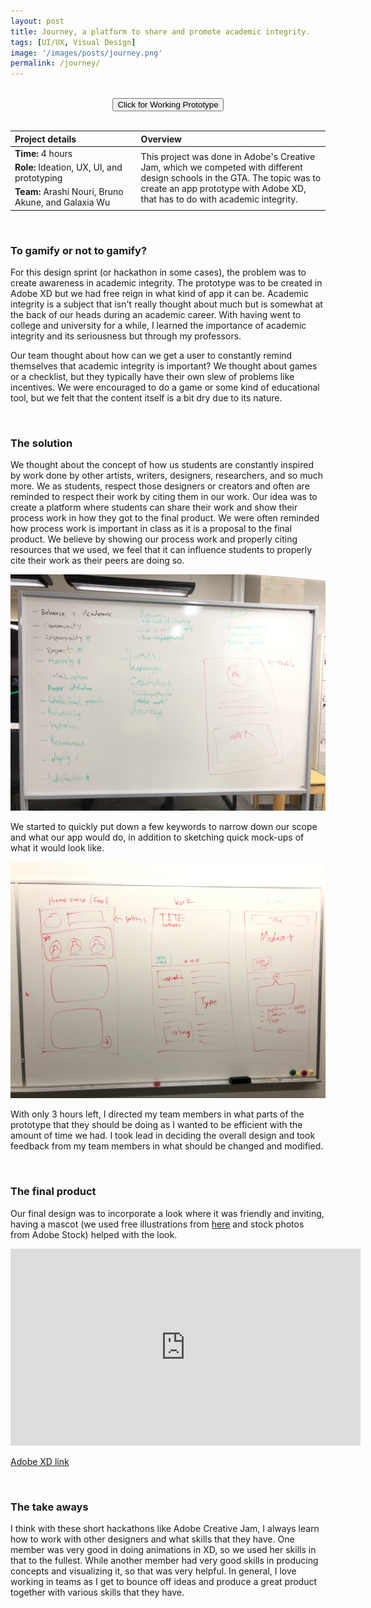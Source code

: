 ```yaml
---
layout: post
title: Journey, a platform to share and promote academic integrity.
tags: [UI/UX, Visual Design]
image: '/images/posts/journey.png'
permalink: /journey/
---
```

<br>

<center><button class='c-btn c-btn--small' onclick="window.location.href = 'https://xd.adobe.com/view/b066b8b8-67bf-498c-7e91-579ee3357f75-c657/';">Click for Working Prototype</button></center>

<br>

<table>
<colgroup>
<col width="40%" />
<col width="60%" />
</colgroup>
<thead>
<tr align="left">
<th>Project details</th>
<th>Overview</th>
</tr>
</thead>
<tbody>
<tr>
<td markdown="span"><b>Time:</b> 4 hours</td>
<td rowspan="3">This project was done in Adobe's Creative Jam, which we competed with different design schools in the GTA. The topic was to create an app prototype with Adobe XD, that has to do with academic integrity.</td>
</tr>
<tr>
<td markdown="span"><b>Role:</b> Ideation, UX, UI, and prototyping</td>
</tr>
<tr>
<td markdown="span"><b>Team:</b> Arashi Nouri, Bruno Akune, and Galaxia Wu</td>
</tr>
</tbody>
</table>

<br>

### To gamify or not to gamify? 

For this design sprint (or hackathon in some cases), the problem was to create awareness in academic integrity. The prototype was to be created in Adobe XD but we had free reign in what kind of app it can be. Academic integrity is a subject that isn't really thought about much but is somewhat at the back of our heads during an academic career. With having went to college and university for a while, I learned the importance of academic integrity and its seriousness but through my professors.

Our team thought about how can we get a user to constantly remind themselves that academic integrity is important? We thought about games or a checklist, but they typically have their own slew of problems like incentives. We were encouraged to do a game or some kind of educational tool, but we felt that the content itself is a bit dry due to its nature.
    
<br>

### The solution

We thought about the concept of how us students are constantly inspired by work done by other artists, writers, designers, researchers, and so much more. We as students, respect those designers or creators and often are reminded to respect their work by citing them in our work. Our idea was to create a platform where students can share their work and show their process work in how they got to the final product. We were often reminded how process work is important in class as it is a proposal to the final product. We believe by showing our process work and properly citing resources that we used, we feel that it can influence students to properly cite their work as their peers are doing so.

![image](/images/posts/journey1.jpg)
    
We started to quickly put down a few keywords to narrow down our scope and what our app would do, in addition to sketching quick mock-ups of what it would look like.

![image](/images/posts/journey2.JPG)

With only 3 hours left, I directed my team members in what parts of the prototype that they should be doing as I wanted to be efficient with the amount of time we had. I took lead in deciding the overall design and took feedback from my team members in what should be changed and modified.

<br>

### The final product

Our final design was to incorporate a look where it was friendly and inviting, having a mascot (we used free illustrations from <a href="https://icons8.com/ouch/">here</a> and stock photos from Adobe Stock) helped with the look.

<iframe width="560" height="315" src="https://www.youtube.com/embed/ZM83e7Ct2FY" frameborder="0" allow="accelerometer; autoplay; encrypted-media; gyroscope; picture-in-picture" allowfullscreen></iframe>

<a href="https://xd.adobe.com/view/b066b8b8-67bf-498c-7e91-579ee3357f75-c657/">Adobe XD link</a>

<br>

### The take aways

I think with these short hackathons like Adobe Creative Jam, I always learn how to work with other designers and what skills that they have. One member was very good in doing animations in XD, so we used her skills in that to the fullest. While another member had very good skills in producing concepts and visualizing it, so that was very helpful. In general, I love working in teams as I get to bounce off ideas and produce a great product together with various skills that they have.

<br>
